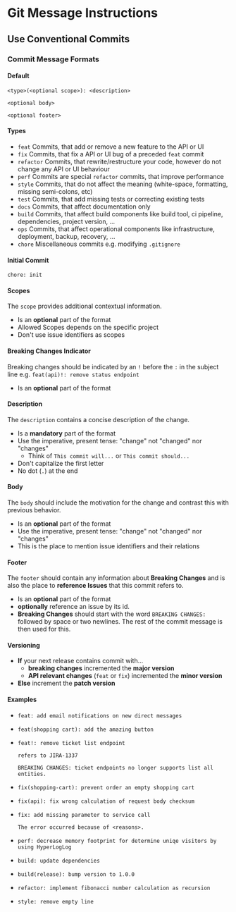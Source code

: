 # Git Message Instructions

## Use Conventional Commits

### Commit Message Formats

#### Default

```text
<type>(<optional scope>): <description>

<optional body>

<optional footer>
```

#### Types

- `feat` Commits, that add or remove a new feature to the API or UI
- `fix` Commits, that fix a API or UI bug of a preceded `feat` commit
- `refactor` Commits, that rewrite/restructure your code, however do not change any API or UI behaviour
- `perf` Commits are special `refactor` commits, that improve performance
- `style` Commits, that do not affect the meaning (white-space, formatting, missing semi-colons, etc)
- `test` Commits, that add missing tests or correcting existing tests
- `docs` Commits, that affect documentation only
- `build` Commits, that affect build components like build tool, ci pipeline, dependencies, project version, ...
- `ops` Commits, that affect operational components like infrastructure, deployment, backup, recovery, ...
- `chore` Miscellaneous commits e.g. modifying `.gitignore`

#### Initial Commit

```text
chore: init
```

#### Scopes

The `scope` provides additional contextual information.

- Is an **optional** part of the format
- Allowed Scopes depends on the specific project
- Don't use issue identifiers as scopes

#### Breaking Changes Indicator

Breaking changes should be indicated by an `!` before the `:` in the subject line e.g. `feat(api)!: remove status endpoint`

- Is an **optional** part of the format

#### Description

The `description` contains a concise description of the change.

- Is a **mandatory** part of the format
- Use the imperative, present tense: "change" not "changed" nor "changes"
  - Think of `This commit will...` or `This commit should...`
- Don't capitalize the first letter
- No dot (`.`) at the end

#### Body

The `body` should include the motivation for the change and contrast this with previous behavior.

- Is an **optional** part of the format
- Use the imperative, present tense: "change" not "changed" nor "changes"
- This is the place to mention issue identifiers and their relations

#### Footer

The `footer` should contain any information about **Breaking Changes** and is also the place to **reference Issues** that this commit refers to.

- Is an **optional** part of the format
- **optionally** reference an issue by its id.
- **Breaking Changes** should start with the word `BREAKING CHANGES:` followed by space or two newlines. The rest of the commit message is then used for this.

#### Versioning

- **If** your next release contains commit with...
  - **breaking changes** incremented the **major version**
  - **API relevant changes** (`feat` or `fix`) incremented the **minor version**
- **Else** increment the **patch version**

#### Examples

- ```text
  feat: add email notifications on new direct messages
  ```

- ```text
  feat(shopping cart): add the amazing button
  ```

- ```text
  feat!: remove ticket list endpoint

  refers to JIRA-1337

  BREAKING CHANGES: ticket endpoints no longer supports list all entities.
  ```

- ```text
  fix(shopping-cart): prevent order an empty shopping cart
  ```

- ```text
  fix(api): fix wrong calculation of request body checksum
  ```

- ```text
  fix: add missing parameter to service call

  The error occurred because of <reasons>.
  ```

- ```text
  perf: decrease memory footprint for determine uniqe visitors by using HyperLogLog
  ```

- ```text
  build: update dependencies
  ```

- ```text
  build(release): bump version to 1.0.0
  ```

- ```text
  refactor: implement fibonacci number calculation as recursion
  ```

- ```text
  style: remove empty line
  ```
